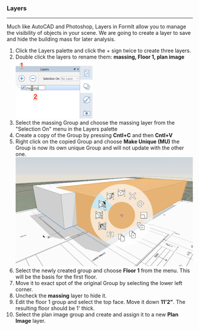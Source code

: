 ### Layers
---

Much like AutoCAD and Photoshop, Layers in FormIt allow you to manage the visibility of objects in your scene. We are going to create a layer to save and hide the building mass for later analysis.

1. Click the Layers palette and click the + sign twice to create three layers.
2. Double click the layers to rename them: **massing, Floor 1, plan image** ![](./images/10c435cf-fcc2-4a4b-9135-094dea903da2.png)
3. Select the massing Group and choose the massing layer from the "Selection On" menu in the Layers palette
4. Create a copy of the Group by pressing **Cntl+C** and then **Cntl+V**
5. Right click on the copied Group and choose **Make Unique (MU)** the Group is now its own unique Group and will not update with the other one. ![](./images/3f46a20c-a1ab-44a1-8ba3-d2cdb050f1bd.png)
6. Select the newly created group and choose **Floor 1** from the menu. This will be the basis for the first floor.
7. Move it to exact spot of the original Group by selecting the lower left corner. 
8. Uncheck the **massing** layer to hide it.
9. Edit the floor 1 group and select the top face. Move it down **11'2"**. The resulting floor should be 1' thick.
10. Select the plan image group and create and assign it to a new **Plan Image** layer.